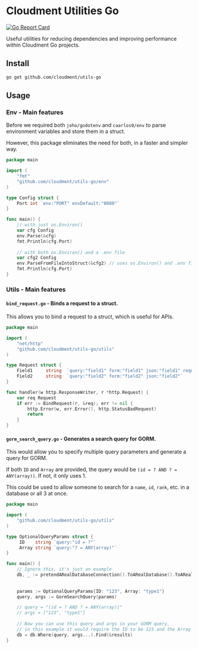 # Cloudment Utilities Go

[![Go Report Card](https://goreportcard.com/badge/github.com/cloudment/utils-go)](https://goreportcard.com/report/github.com/cloudment/utils-go)

Useful utilities for reducing dependencies and improving performance within Cloudment Go projects.

## Install

```bash
go get github.com/cloudment/utils-go
```

## Usage

### Env - Main features

Before we required both `joho/godotenv` and `caarlos0/env` to parse environment variables and store them in a struct.

However, this package eliminates the need for both, in a faster and simpler way.

```go
package main

import (
    "fmt"
    "github.com/cloudment/utils-go/env"
)

type Config struct {
    Port int `env:"PORT" envDefault:"8080"`
}

func main() { 
    // with just os.Environ() 
    var cfg Config
    env.Parse(&cfg)
    fmt.Println(cfg.Port)
	
    // with both os.Environ() and a .env file
    var cfg2 Config
    env.ParseFromFileIntoStruct(&cfg2) // uses os.Environ() and .env file
    fmt.Println(cfg.Port)
}
```

### Utils - Main features

#### `bind_request.go` - Binds a request to a struct.

This allows you to bind a request to a struct, which is useful for APIs.

```go
package main

import (
    "net/http"
    "github.com/cloudment/utils-go/utils"
)

type Request struct {
    Field1     string  `query:"field1" form:"field1" json:"field1" required:"true"`
    Field2     string  `query:"field2" form:"field2" json:"field2"`
}

func handler(w http.ResponseWriter, r *http.Request) {
    var req Request
    if err := BindRequest(r, &req); err != nil {
        http.Error(w, err.Error(), http.StatusBadRequest)
        return
    }
}
```

#### `gorm_search_query.go` - Generates a search query for GORM.

This would allow you to specify multiple query parameters and generate a query for GORM.

If both `ID` and `Array` are provided, the query would be `(id = ? AND ? = ANY(array))`. If not, it only uses 1.

This could be used to allow someone to search for a `name`, `id`, `rank`, etc. in a database or all 3 at once.

```go
package main

import (
    "github.com/cloudment/utils-go/utils"
)

type OptionalQueryParams struct {
     ID    string `query:"id = ?"`
     Array string `query:"? = ANY(array)"`
}

func main() {
	// Ignore this, it's just an example
	db, _ := pretendARealDatabaseConnection().ToARealDatabase().ToARealTable()
	
	
	params := OptionalQueryParams{ID: "123", Array: "type1"}
	query, args := GormSearchQuery(params)

	// query = "(id = ? AND ? = ANY(array))"
	// args = ["123", "type1"]
	
	// Now you can use this query and args in your GORM query, 
	// in this example it would require the ID to be 123 and the Array to contain "type1"
	db = db.Where(query, args...).Find(&results)
}
```